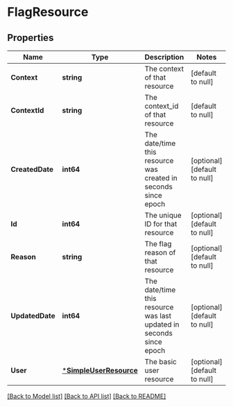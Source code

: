 # FlagResource

## Properties
Name | Type | Description | Notes
------------ | ------------- | ------------- | -------------
**Context** | **string** | The context of that resource | [default to null]
**ContextId** | **string** | The context_id of that resource | [default to null]
**CreatedDate** | **int64** | The date/time this resource was created in seconds since epoch | [optional] [default to null]
**Id** | **int64** | The unique ID for that resource | [optional] [default to null]
**Reason** | **string** | The flag reason of that resource | [optional] [default to null]
**UpdatedDate** | **int64** | The date/time this resource was last updated in seconds since epoch | [optional] [default to null]
**User** | [***SimpleUserResource**](SimpleUserResource.md) | The basic user resource | [optional] [default to null]

[[Back to Model list]](../README.md#documentation-for-models) [[Back to API list]](../README.md#documentation-for-api-endpoints) [[Back to README]](../README.md)


